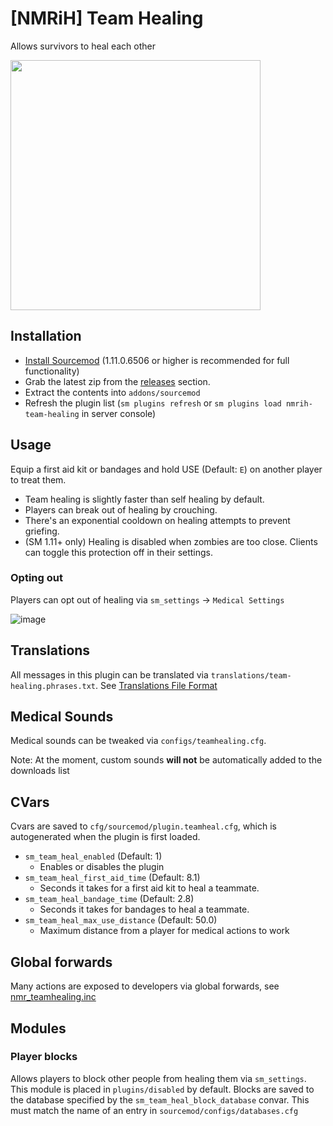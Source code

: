 # [NMRiH] Team Healing

Allows survivors to heal each other

<img src="https://user-images.githubusercontent.com/11559683/123883869-44b7a900-d920-11eb-821e-a109f5c0f3d0.png" height="400">

## Installation

- [Install Sourcemod](https://wiki.alliedmods.net/Installing_sourcemod) (1.11.0.6506 or higher is recommended for full functionality)
- Grab the latest zip from the [releases](https://github.com/dysphie/nmrih-team-healing/releases) section.
- Extract the contents into `addons/sourcemod`
- Refresh the plugin list (`sm plugins refresh` or `sm plugins load nmrih-team-healing` in server console)

## Usage

Equip a first aid kit or bandages and hold USE (Default: `E`) on another player to treat them. 
- Team healing is slightly faster than self healing by default. 
- Players can break out of healing by crouching. 
- There's an exponential cooldown on healing attempts to prevent griefing.
- (SM 1.11+ only) Healing is disabled when zombies are too close. Clients can toggle this protection off in their settings.


### Opting out

Players can opt out of healing via `sm_settings` -> `Medical Settings`

![image](https://user-images.githubusercontent.com/11559683/151475988-7542e8cb-7563-419c-9711-e896a5e4e67a.png)


## Translations

All messages in this plugin can be translated via `translations/team-healing.phrases.txt`. See [Translations File Format](https://wiki.alliedmods.net/Translations_(SourceMod_Scripting)#File_Format)

## Medical Sounds

Medical sounds can be tweaked via `configs/teamhealing.cfg`. 

Note: At the moment, custom sounds **will not** be automatically added to the downloads list

## CVars

Cvars are saved to `cfg/sourcemod/plugin.teamheal.cfg`, which is autogenerated when the plugin is first loaded.

- `sm_team_heal_enabled` (Default: 1)
  - Enables or disables the plugin
- `sm_team_heal_first_aid_time` (Default: 8.1)
  - Seconds it takes for a first aid kit to heal a teammate.
- `sm_team_heal_bandage_time` (Default: 2.8)
  - Seconds it takes for bandages to heal a teammate.
- `sm_team_heal_max_use_distance` (Default: 50.0)
  - Maximum distance from a player for medical actions to work

## Global forwards

Many actions are exposed to developers via global forwards, see [nmr_teamhealing.inc](https://github.com/dysphie/nmrih-team-healing/blob/main/scripting/include/nmr_teamhealing.inc)

## Modules

### Player blocks
Allows players to block other people from healing them via `sm_settings`. This module is placed in `plugins/disabled` by default.
Blocks are saved to the database specified by the `sm_team_heal_block_database` convar. This must match the name of an entry in `sourcemod/configs/databases.cfg`
   
